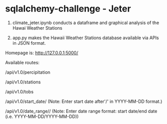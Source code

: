 # sqlalchemy-challenge - Jeter

1.  climate_jeter.ipynb conducts a dataframe and graphical analysis of the Hawai Weather Stations


2.  app.py makes the Hawaii Weather Stations database available via APIs in JSON format.

Homepage is:  http://127.0.0.1:5000/

Available routes:

/api/v1.0/percipitation

/api/v1.0/stations

/api/v1.0/tobs

/api/v1.0/start_date/ (Note: Enter start date after'/' in YYYY-MM-DD format.)

/api/v1.0/date_range// (Note: Enter date range format: start date/end date (i.e. YYYY-MM-DD/YYYY-MM-DD))




